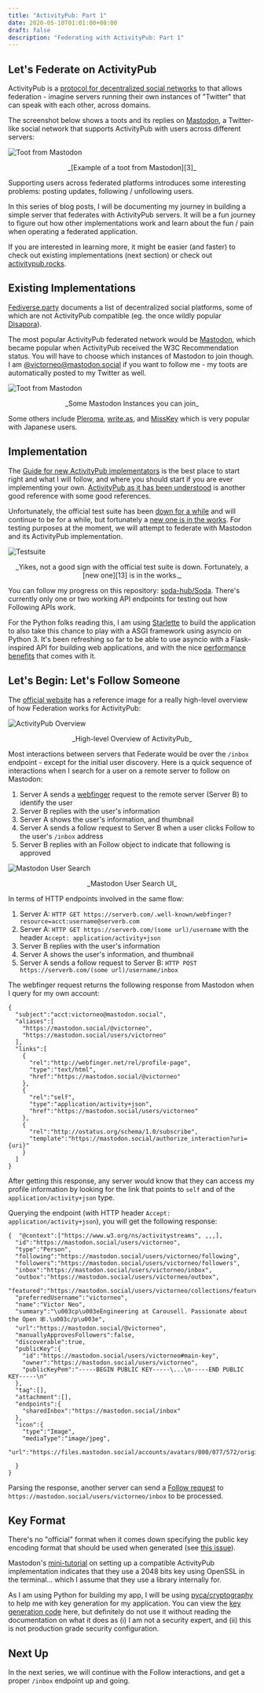 ```yaml
---
title: "ActivityPub: Part 1"
date: 2020-05-10T01:01:00+08:00
draft: false
description: "Federating with ActivityPub: Part 1"
---
```


## Let's Federate on ActivityPub

ActivityPub is a [protocol for decentralized social networks][1] to that allows
federation - imagine servers running their own instances of "Twitter" that can
speak with each other, across domains.

The screenshot below shows a toots and its replies on [Mastodon][2], a
Twitter-like social network that supports ActivityPub with users across
different servers:

![Toot from Mastodon](/images/actpub/toot-example.png)
<center>_[Example of a toot from Mastodon][3]_</center>

Supporting users across federated platforms introduces some interesting
problems: posting updates, following / unfollowing users.

In this series of blog posts, I will be documenting my journey in building a
simple server that federates with ActivityPub servers. It will be a fun journey
to figure out how other implementations work and learn about the fun / pain
when operating a federated application.

If you are interested in learning more, it might be easier (and faster) to
check out existing implementations (next section) or check out
[activitypub.rocks][4].

## Existing Implementations

[Fediverse.party][5] documents a list of decentralized social platforms, some
of which are not ActivityPub compatible (eg. the once wildly popular
[Disapora][6]).

The most popular ActivityPub federated network would be [Mastodon][2], which
became popular when ActivityPub received the W3C Recommendation status. You
will have to choose which instances of Mastodon to join though. I am
[@victorneo@mastodon.social][23] if you want to follow me - my toots are
automatically posted to my Twitter as well.

![Toot from Mastodon](/images/actpub/mastodon-instances.png)
<center>_Some Mastodon Instances you can join_</center>

Some others include [Pleroma][7], [write.as][8], and [MissKey][9] which is very
popular with Japanese users.

## Implementation

The [Guide for new ActivityPub implementators][10] is the best place to start
right and what I will follow, and where you should start if you are ever
implementing your own. [ActivityPub as it has been understood][11] is another
good reference with some good references.

Unfortunately, the official test suite has been [down for a while][12] and will
continue to be for a while, but fortunately a [new one is in the works][13].
For testing purposes at the moment, we will attempt to federate with Mastodon
and its ActivityPub implementation.


![Testsuite](/images/actpub/testsuite-status.png)
<center>_Yikes, not a good sign with the official test suite is down. Fortunately, a [new one][13] is in the works._</center>

You can follow my progress on this repository: [soda-hub/Soda][14]. There's currently
only one or two working API endpoints for testing out how Following APIs work.

For the Python folks reading this, I am using [Starlette][21] to build the
application to also take this chance to play with a ASGI framework using
asyncio on Python 3. It's been refreshing so far to be able to use asyncio
with a Flask-inspired API for building web applications, and with the nice
[performance benefits][22] that comes with it.

## Let's Begin: Let's Follow Someone

The [official website][4] has a reference image for a really high-level
overview of how Federation works for ActivityPub:

![ActivityPub Overview](/images/actpub/actpub-overview.png)
<center>_High-level Overview of ActivityPub_</center>

Most interactions between servers that Federate would be over the `/inbox`
endpoint - except for the initial user discovery. Here is a quick sequence of
interactions when I search for a user on a remote server to follow on Mastodon:

1. Server A sends a [webfinger][15] request to the remote server (Server B) to
  identify the user
2. Server B replies with the user's information
3. Server A shows the user's information, and thumbnail
4. Server A sends a follow request to Server B when a user clicks Follow to the
  user's `/inbox` address
5. Server B replies with an Follow object to indicate that following is approved

![Mastodon User Search](/images/actpub/mastodon-search.png)
<center>_Mastodon User Search UI_</center>

In terms of HTTP endpoints involved in the same flow:

1. Server A: `HTTP GET https://serverb.com/.well-known/webfinger?resource=acct:username@serverb.com`
2. Server A: `HTTP GET https://serverb.com/(some url)/username` with the header `Accept: application/activity+json`
3. Server B replies with the user's information
4. Server A shows the user's information, and thumbnail
5. Server A sends a follow request to Server B: `HTTP POST https://serverb.com/(some url)/username/inbox`


The webfinger request returns the following response from Mastodon when I query
for my own account:

```
{
  "subject":"acct:victorneo@mastodon.social",
  "aliases":[
    "https://mastodon.social/@victorneo",
    "https://mastodon.social/users/victorneo"
  ],
  "links":[
    {
      "rel":"http://webfinger.net/rel/profile-page",
      "type":"text/html",
      "href":"https://mastodon.social/@victorneo"
    },
    {
      "rel":"self",
      "type":"application/activity+json",
      "href":"https://mastodon.social/users/victorneo"
    },
    {
      "rel":"http://ostatus.org/schema/1.0/subscribe",
      "template":"https://mastodon.social/authorize_interaction?uri={uri}"
    }
  ]
}
```

After getting this response, any server would know that they can access my
profile information by looking for the link that points to `self` and
of the `application/activity+json` type.

Querying the endpoint (with HTTP header `Accept: application/activity+json`),
you will get the following response:

```
{  "@context":["https://www.w3.org/ns/activitystreams", ,,,],
  "id":"https://mastodon.social/users/victorneo",
  "type":"Person",
  "following":"https://mastodon.social/users/victorneo/following",
  "followers":"https://mastodon.social/users/victorneo/followers",
  "inbox":"https://mastodon.social/users/victorneo/inbox",
  "outbox":"https://mastodon.social/users/victorneo/outbox",
  "featured":"https://mastodon.social/users/victorneo/collections/featured",
  "preferredUsername":"victorneo",
  "name":"Victor Neo",
  "summary":"\u003cp\u003eEngineering at Carousell. Passionate about the Open 🕸️.\u003c/p\u003e",
  "url":"https://mastodon.social/@victorneo",
  "manuallyApprovesFollowers":false,
  "discoverable":true,
  "publicKey":{
    "id":"https://mastodon.social/users/victorneo#main-key",
    "owner":"https://mastodon.social/users/victorneo",
    "publicKeyPem":"-----BEGIN PUBLIC KEY-----\...\n-----END PUBLIC KEY-----\n"
  },
  "tag":[],
  "attachment":[],
  "endpoints":{
    "sharedInbox":"https://mastodon.social/inbox"
  },
  "icon":{
    "type":"Image",
    "mediaType":"image/jpeg",
    "url":"https://files.mastodon.social/accounts/avatars/000/077/572/original/a79a3b7bf7011af0.jpg"

  }
}
```

Parsing the response, another server can send a [Follow request][16] to
`https://mastodon.social/users/victorneo/inbox` to be processed.


## Key Format

There's no "official" format when it comes down specifying the public key
encoding format that should be used when generated (see [this issue][17]).

Mastodon's [mini-tutorial][18] on setting up a compatible ActivityPub
implementation indicates that they use a 2048 bits key using OpenSSL in the
terminal... which I assume that they use a library internally for.

As I am using Python for building my app, I will be using
[pyca/cryptography][19] to help me with key generation for my application. You
can view the [key generation code][20] here, but definitely do not use it
without reading the documentation on what it does as (i) I am not a security
expert, and (ii) this is not production grade security configuration.


## Next Up

In the next series, we will continue with the Follow interactions, and get a
proper `/inbox` endpoint up and going.


[1]: https://www.w3.org/TR/activitypub/
[2]: https://joinmastodon.org/
[3]: https://mastodon.social/web/statuses/104126966908663803
[4]: https://activitypub.rocks/
[5]: https://fediverse.party/
[6]: https://diasporafoundation.org/
[7]: https://pleroma.social/
[8]: https://write.as/
[9]: https://join.misskey.page/en/
[10]: https://socialhub.activitypub.rocks/t/guide-for-new-activitypub-implementers/479
[11]: https://flak.tedunangst.com/post/ActivityPub-as-it-has-been-understood
[12]: https://socialhub.activitypub.rocks/t/the-activitypub-test-suite/290
[13]: https://socialhub.activitypub.rocks/t/introducing-fedidb-devtools-for-activitypub/660
[14]: https://github.com/Soda-Hub/soda
[15]: https://docs.joinmastodon.org/spec/webfinger/
[16]: https://flak.tedunangst.com/post/AP-networking
[17]: https://github.com/w3c/activitypub/issues/315
[18]: https://blog.joinmastodon.org/2018/06/how-to-implement-a-basic-activitypub-server/
[19]: https://cryptography.io/en/latest/hazmat/primitives/asymmetric/rsa/
[20]: https://github.com/Soda-Hub/soda/blob/master/models/crypto_utils.py#L22
[21]: https://www.starlette.io/
[22]: https://www.techempower.com/benchmarks/#section=data-r17&hw=ph&test=fortune&l=zijzen-1
[23]: https://mastodon.social/@victorneo
